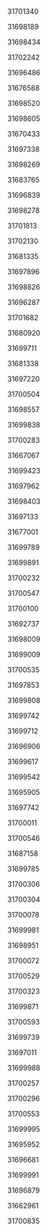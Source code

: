 31701340

31698189

31698434

31702242

31696486

31676588

31698520

31698605

31670433

31697338

31698269

31683765

31696839

31698278

31701813

31702130

31681335

31697896

31698826

31696287

31701682

31680920

31699711

31681338

31697220

31700504

31698557

31699838

31700283

31667067

31699423

31697962

31698403

31697133

31677001

31699789

31699891

31700232

31700547

31700100

31692737

31698009

31699009

31700535

31697853

31699808

31699742

31699712

31696906

31699617

31699542

31695905

31697742

31700011

31700546

31687158

31699785

31700306

31700304

31700078

31699981

31698951

31700072

31700529

31700323

31699871

31700593

31699739

31697011

31699988

31700257

31700296

31700553

31699995

31695952

31696681

31699991

31696879

31662961

31700835

